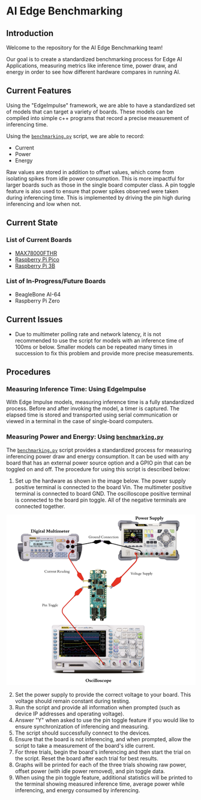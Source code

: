 # AI Edge Benchmarking

## Introduction
Welcome to the repository for the AI Edge Benchmarking team!

Our goal is to create a standardized benchmarking process for Edge AI Applications, measuring metrics like inference time, power draw, and energy in order to see how different hardware compares in running AI.

## Current Features
Using the "EdgeImpulse" framework, we are able to have a standardized set of models that can target a variety of boards. These models can be compiled into simple c++ programs that record a precise measurement of inferencing time.

<html>
  
<div>
  <span>  Using the  </span>
  <a href="./Scripts/benchmarking.py"><code>benchmarking.py</code></a> script, we are able to record: <br>
  <ul>
    <li>Current</li>
    <li>Power</li>
    <li>Energy</li>
  </ul>
</div>
</html>

Raw values are stored in addition to offset values, which come from isolating spikes from idle power consumption. This is more impactful for larger boards such as those in the single board computer class. A pin toggle feature is also used to ensure that power spikes observed were taken during inferencing time. This is implemented by driving the pin high during inferencing and low when not.


<html>
    <h2> Current State </h2>
    <h3> List of Current Boards </h3>
    <ul>
        <li><a href = "/MAX78000_FTHR">MAX78000FTHR</a></li>
        <li><a href = "/RaspberryPi_Pico">Raspberry Pi Pico</a></li>
        <li><a href = "/RaspberryPi_3B">Raspberry Pi 3B</a></li>
    </ul>
    <h3>List of In-Progress/Future Boards</h3>
    <ul>
        <li>BeagleBone AI-64</li>
        <li>Raspberry Pi Zero</li>
    </ul>
</html>

## Current Issues
- Due to multimeter polling rate and network latency, it is not recommended to use the script for models with an inference time of 100ms or below. Smaller models can be repeated many times in succession to fix this problem and provide more precise measurements.

## Procedures
### Measuring Inference Time: Using EdgeImpulse
With Edge Impulse models, measuring inference time is a fully standardized process. Before and after invoking the model, a timer is captured. The elapsed time is stored and transported using serial communication or viewed in a terminal in the case of single-board computers.  

### Measuring Power and Energy: Using <a href="./Scripts/benchmarking.py"><code>benchmarking.py</code></a>
The <a href="./Scripts/benchmarking.py"><code>benchmarking.py</code></a> script provides a standardized process for measuring inferencing power draw and energy consumption. It can be used with any board that has an external power source option and a GPIO pin that can be toggled on and off.
The procedure for using this script is described below:
1. Set up the hardware as shown in the image below. The power supply positive terminal is connected to the board Vin. The multimeter positive terminal is connected to board GND. The oscilloscope positive terminal is connected to the board pin toggle. All of the negative terminals are connected together. 

![screenshot](Images/setup.png)

2. Set the power supply to provide the correct voltage to your board. This voltage should remain constant during testing.
3. Run the script and provide all information when prompted (such as device IP addresses and operating voltage). 
4. Answer "Y" when asked to use the pin toggle feature if you would like to ensure synchronization of inferencing and measuring.
5. The script should successfully connect to the devices.
6. Ensure that the board is not inferencing, and when prompted, allow the script to take a measurement of the board's idle current.
7. For three trials, begin the board's inferencing and then start the trial on the script. Reset the board after each trial for best results.
8. Graphs will be printed for each of the three trials showing raw power, offset power (with idle power removed), and pin toggle data.
9. When using the pin toggle feature, additional statistics will be printed to the terminal showing measured inference time, average power while inferencing, and energy consumed by inferencing.
